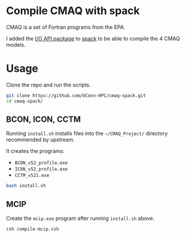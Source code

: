 # Compile CMAQ with spack

CMAQ is a set of Fortran programs from the EPA.

I added the [I/O API
package](https://spack.readthedocs.io/en/latest/package_list.html#ioapi)
to [spack](https://spack.io) to be able to compile the 4 CMAQ models.

# Usage

Clone the repo and run the scripts.

```bash
git clone https://github.com/UConn-HPC/cmaq-spack.git
cd cmaq-spack/
```

## BCON, ICON, CCTM

Running `install.sh` installs files into the `~/CMAQ_Project/`
directory recommended by upstream.

It creates the programs:

- `BCON_v52_profile.exe`
- `ICON_v52_profile.exe`
- `CCTM_v521.exe`

```bash
bash install.sh
```

## MCIP

Create the `mcip.exe` program after running `install.sh` above.

```bash
csh compile-mcip.csh
```
